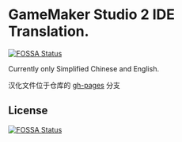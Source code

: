 # GameMaker Studio 2 IDE Translation.
[![FOSSA Status](https://app.fossa.com/api/projects/git%2Bgithub.com%2FGamemakerChina%2Fgms2translation.svg?type=shield)](https://app.fossa.com/projects/git%2Bgithub.com%2FGamemakerChina%2Fgms2translation?ref=badge_shield)


Currently only Simplified Chinese and English.

汉化文件位于仓库的 [gh-pages](https://github.com/GamemakerChina/gms2translation/tree/gh-pages) 分支


## License
[![FOSSA Status](https://app.fossa.com/api/projects/git%2Bgithub.com%2FGamemakerChina%2Fgms2translation.svg?type=large)](https://app.fossa.com/projects/git%2Bgithub.com%2FGamemakerChina%2Fgms2translation?ref=badge_large)